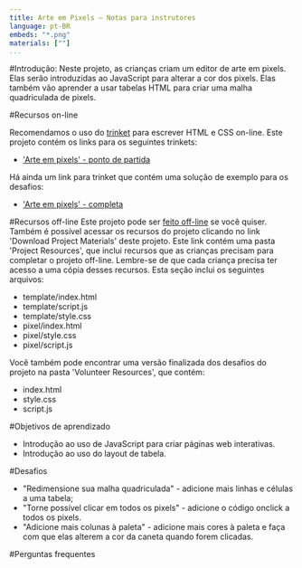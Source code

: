 ```yaml
---
title: Arte em Pixels — Notas para instrutores
language: pt-BR
embeds: "*.png"
materials: [""]
...
```


#Introdução:
Neste projeto, as crianças criam um editor de arte em pixels. Elas serão introduzidas ao JavaScript para alterar a cor dos pixels. Elas também vão aprender a usar tabelas HTML para criar uma malha quadriculada de pixels.

#Recursos on-line

Recomendamos o uso do [trinket](https://trinket.io/) para escrever HTML e CSS on-line. Este projeto contém os links para os seguintes trinkets:

+ ['Arte em pixels' - ponto de partida](https://trinket.io/html/web-pixel)

Há ainda um link para trinket que contém uma solução de exemplo para os desafios:

+ ['Arte em pixels' - completa](https://trinket.io/html/0e102a306b)

#Recursos off-line
Este projeto pode ser [feito off-line](../offline.html) se você quiser. Também é possível acessar os recursos do projeto clicando no link 'Download Project Materials' deste projeto. Este link contém uma pasta 'Project Resources', que inclui recursos que as crianças precisam para completar o projeto off-line. Lembre-se de que cada criança precisa ter acesso a uma cópia desses recursos. Esta seção inclui os seguintes arquivos:

+ template/index.html
+ template/script.js
+ template/style.css
+ pixel/index.html
+ pixel/style.css
+ pixel/script.js


Você também pode encontrar uma versão finalizada dos desafios do projeto na pasta 'Volunteer Resources', que contém:

+ index.html
+ style.css
+ script.js

#Objetivos de aprendizado
+ Introdução ao uso de JavaScript para criar páginas web interativas. 
+ Introdução ao uso do layout de tabela. 

#Desafios
+ "Redimensione sua malha quadriculada" - adicione mais linhas e células a uma tabela;
+ "Torne possível clicar em todos os pixels" - adicione o código onclick a todos os pixels.
+ "Adicione mais colunas à paleta" - adicione mais cores à paleta e faça com que elas alterem a cor da caneta quando forem clicadas. 

#Perguntas frequentes

